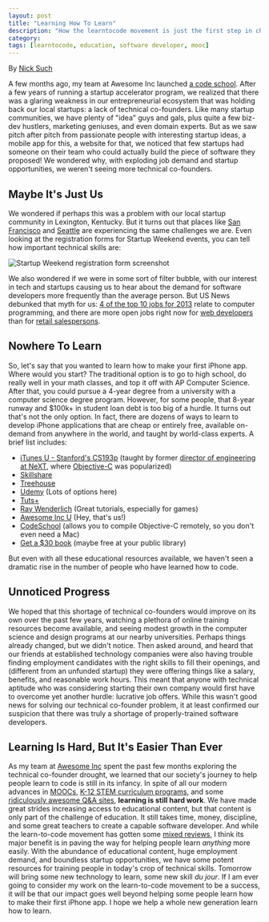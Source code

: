 ```yaml
---
layout: post
title: "Learning How To Learn"
description: "How the learntocode movement is just the first step in changing how we learn everything."
category: 
tags: [learntocode, education, software developer, mooc]
---
```


By [Nick Such](https://plus.google.com/+NickSuch/)

A few months ago, my team at Awesome Inc launched [a code school](http://awesomeincu.com/). After a few years of running a startup accelerator program, we realized that there was a glaring weakness in our entrepreneurial ecosystem that was holding back our local startups: a lack of technical co-founders. Like many startup communities, we have plenty of "idea" guys and gals, plus quite a few biz-dev hustlers, marketing geniuses, and even domain experts. But as we saw pitch after pitch from passionate people with interesting startup ideas, a mobile app for this, a website for that, we noticed that few startups had someone on their team who could actually build the piece of software they proposed! We wondered why, with exploding job demand and startup opportunities, we weren't seeing more technical co-founders.

<!--break-->

## Maybe It's Just Us

We wondered if perhaps this was a problem with our local startup community in Lexington, Kentucky. But it turns out that places like [San Francisco](http://software.intel.com/en-us/blogs/2013/06/05/high-demand-the-occupational-outlook-for-developers) and [Seattle](http://www.prweb.com/releases/2013/5/prweb10722164.htm) are experiencing the same challenges we are. Even looking at the registration forms for Startup Weekend events, you can tell how important technical skills are:

<img src="http://f.cl.ly/items/471Z11241r1e0J2u3h3n/Screen%20Shot%202013-09-05%20at%201.00.31%20PM.png" alt="Startup Weekend registration form screenshot" />

We also wondered if we were in some sort of filter bubble, with our interest in tech and startups causing us to hear about the demand for software developers more frequently than the average person. But US News debunked that myth for us: [4 of the top 10 jobs for 2013](http://money.usnews.com/careers/best-jobs/rankings/the-100-best-jobs?int=7acb53) relate to computer programming, and there are more open jobs right now for [web developers](http://money.usnews.com/money/careers/slideshows/7-occupations-with-the-highest-hiring-demand/4) than for [retail salespersons](http://money.usnews.com/money/careers/slideshows/7-occupations-with-the-highest-hiring-demand/8).

## Nowhere To Learn

So, let's say that you wanted to learn how to make your first iPhone app. Where would you start? The traditional option is to go to high school, do really well in your math classes, and top it off with AP Computer Science. After that, you could pursue a 4-year degree from a university with a computer science degree program. However, for some people, that 8-year runway and $100k+ in student loan debt is too big of a hurdle. It turns out that's not the only option. In fact, there are dozens of ways to learn to develop iPhone applications that are cheap or entirely free, available on-demand from anywhere in the world, and taught by world-class experts. A brief list includes:

* [iTunes U - Stanford's CS193p](https://itunes.apple.com/us/course/coding-together-developing/id593208016) (taught by former [director of engineering at NeXT](http://www.nextcomputers.org/NeXTfiles/Articles/NeXTWORLD/NeXTWORLD_Extra/93.06.07.J.J.NWE/93.06.07.J.J.NWExtra22.html), where [Objective-C](http://en.wikipedia.org/wiki/Objective-C) was popularized)
* [Skillshare](http://www.skillshare.com/classes/technology/Program-iPhone-Apps-Become-an-iPhone-Developer/461761892?via=search)
* [Treehouse](http://teamtreehouse.com/library/ios-development)
* [Udemy](https://www.udemy.com/courses/search/?q=iphone) (Lots of options here)
* [Tuts+](http://mobile.tutsplus.com/category/tutorials/iphone/)
* [Ray Wenderlich](http://www.raywenderlich.com/tutorials) (Great tutorials, especially for games)
* [Awesome Inc U](http://awesomeincu.com/) (Hey, that's us!)
* [CodeSchool](http://www.codeschool.com/courses/try-ios) (allows you to compile Objective-C remotely, so you don't even need a Mac)
* [Get a $30 book](http://www.amazon.com/iOS-Programming-Ranch-Edition-Guides/dp/0321942051/ref=dp_ob_title_bk) (maybe free at your public library)

But even with all these educational resources available, we haven't seen a dramatic rise in the number of people who have learned how to code.

## Unnoticed Progress

We hoped that this shortage of technical co-founders would improve on its own over the past few years, watching a plethora of online training resources become available, and seeing modest growth in the computer science and design programs at our nearby universities. Perhaps things already changed, but we didn't notice. Then asked around, and heard that our friends at established technology companies were also having trouble finding employment candidates with the right skills to fill their openings, and (different from an unfunded startup) they were offering things like a salary, benefits, and reasonable work hours. This meant that anyone with technical aptitude who was considering starting their own company would first have to overcome yet another hurdle: lucrative job offers. While this wasn't good news for solving our technical co-founder problem, it at least confirmed our suspicion that there was truly a shortage of properly-trained software developers.

## Learning Is Hard, But It's Easier Than Ever

As my team at [Awesome Inc](http://awesomeincu.com/) spent the past few months exploring the technical co-founder drought, we learned that our society's journey to help people learn to code is still in its infancy. In spite of all our modern advances in [MOOCs](https://www.coursera.org/), [K-12 STEM curriculum programs](http://alum.mit.edu/volunteering/VolunteerTools/K12Toolkit?destination=node/18117), and some [ridiculously awesome Q&A sites](http://stackoverflow.com/), **learning is still hard work**. We have made great strides increasing access to educational content, but that content is only part of the challenge of education. It still takes time, money, discipline, and some great teachers to create a capable software developer. And while the learn-to-code movement has gotten some [mixed reviews](http://www.slate.com/articles/technology/future_tense/2013/08/everybody_does_not_need_to_learn_to_code.html), I think its major benefit is in paving the way for helping people learn *anything* more easily. With the abundance of educational content, huge employment demand, and boundless startup opportunities, we have some potent resources for training people in today's crop of technical skills. Tomorrow will bring some new technology to learn, some new skill *du jour*. If I am ever going to consider my work on the learn-to-code movement to be a success, it will be that our impact goes well beyond helping some people learn how to make their first iPhone app. I hope we help a whole new generation learn how to learn.